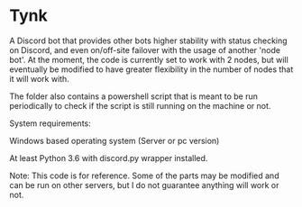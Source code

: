# Tynk
A Discord bot that provides other bots higher stability with status checking on Discord, and even on/off-site failover with the usage of another 'node bot'. At the moment, the code is currently set to work with 2 nodes, but will eventually be modified to have greater flexibility in the number of nodes that it will work with.

The folder also contains a powershell script that is meant to be run periodically to check if the script is still running on the machine or not. 

System requirements:

Windows based operating system (Server or pc version)

At least Python 3.6 with discord.py wrapper installed.

Note: This code is for reference. Some of the parts may be modified and can be run on other servers, but I do not guarantee anything will work or not.
